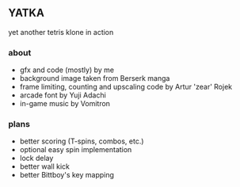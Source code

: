 ## YATKA
yet another tetris klone in action

### about
- gfx and code (mostly) by me
- background image taken from Berserk manga
- frame limiting, counting and upscaling code by Artur 'zear' Rojek
- arcade font by Yuji Adachi
- in-game music by Vomitron

### plans
- better scoring (T-spins, combos, etc.)
- optional easy spin implementation
- lock delay
- better wall kick
- better Bittboy's key mapping

